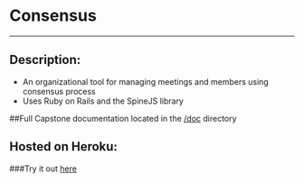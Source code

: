 Consensus
=========
---------

Description: 
------------
 * An organizational tool for managing meetings and members using consensus process
 * Uses Ruby on Rails and the SpineJS library

##Full Capstone documentation located in the [/doc](https://github.com/t3hronin/consensus/tree/master/doc) directory

Hosted on Heroku:
-----------------
###Try it out [here](consensus.herokuapp.com)



